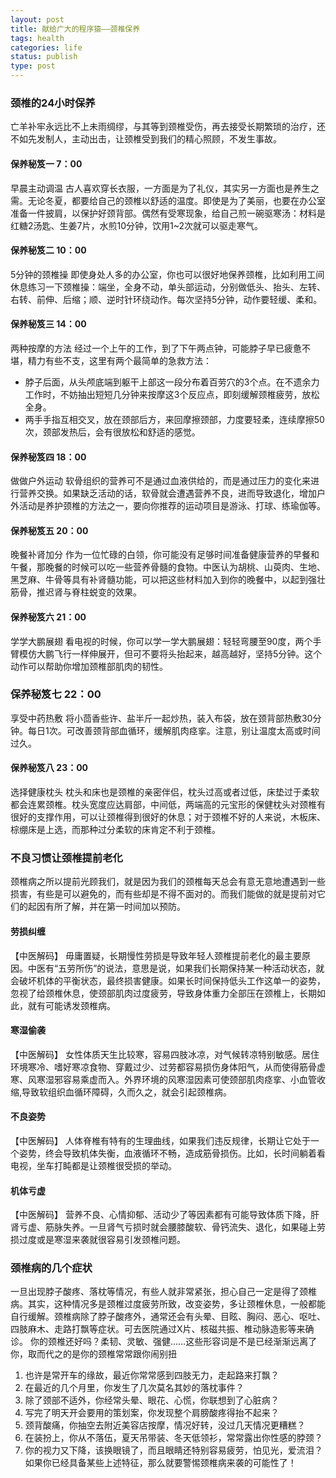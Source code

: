```yaml
---
layout: post
title: 献给广大的程序猿——颈椎保养
tags: health
categories: life
status: publish
type: post
---
```

### 颈椎的24小时保养
亡羊补牢永远比不上未雨绸缪，与其等到颈椎受伤，再去接受长期繁琐的治疗，还不如先发制人，主动出击，让颈椎受到我们的精心照顾，不发生事故。
#### 保养秘笈一 7：00
早晨主动调温 古人喜欢穿长衣服，一方面是为了礼仪，其实另一方面也是养生之需。无论冬夏，都要给自己的颈椎以舒适的温度。即使是为了美丽，也要在办公室准备一件披肩，以保护好颈背部。偶然有受寒现象，给自己煎一碗驱寒汤：材料是红糖2汤匙、生姜7片，水煎10分钟，饮用1~2次就可以驱走寒气。
#### 保养秘笈二 10：00
5分钟的颈椎操 即使身处人多的办公室，你也可以很好地保养颈椎，比如利用工间休息练习一下颈椎操：端坐，全身不动，单头部运动，分别做低头、抬头、左转、右转、前伸、后缩；顺、逆时针环绕动作。每次坚持5分钟，动作要轻缓、柔和。
#### 保养秘笈三 14：00
两种按摩的方法 经过一个上午的工作，到了下午两点钟，可能脖子早已疲惫不堪，精力有些不支，这里有两个最简单的急救方法：
* 脖子后面，从头颅底端到躯干上部这一段分布着百劳穴的3个点。在不遗余力工作时，不妨抽出短短几分钟来按摩这3个反应点，即刻缓解颈椎疲劳，放松全身。
* 两手手指互相交叉，放在颈部后方，来回摩擦颈部，力度要轻柔，连续摩擦50次，颈部发热后，会有很放松和舒适的感觉。

#### 保养秘笈四 18：00
做做户外运动 软骨组织的营养可不是通过血液供给的，而是通过压力的变化来进行营养交换。如果缺乏活动的话，软骨就会遭遇营养不良，进而导致退化，增加户外活动是养护颈椎的方法之一，要向你推荐的运动项目是游泳、打球、练瑜伽等。
#### 保养秘笈五 20：00
晚餐补肾加分 作为一位忙碌的白领，你可能没有足够时间准备健康营养的早餐和午餐，那晚餐的时候可以吃一些营养骨髓的食物。中医认为胡桃、山萸肉、生地、黑芝麻、牛骨等具有补肾髓功能，可以把这些材料加入到你的晚餐中，以起到强壮筋骨，推迟肾与脊柱蜕变的效果。
#### 保养秘笈六 21：00
学学大鹏展翅 看电视的时候，你可以学一学大鹏展翅：轻轻弯腰至90度，两个手臂模仿大鹏飞行一样伸展开，但可不要将头抬起来，越高越好，坚持5分钟。这个动作可以帮助你增加颈椎部肌肉的韧性。
### 保养秘笈七 22：00
享受中药热敷 将小茴香些许、盐半斤一起炒热，装入布袋，放在颈背部热敷30分钟。每日1次。可改善颈背部血循环，缓解肌肉痉挛。注意，别让温度太高或时间过久。
#### 保养秘笈八 23：00
选择健康枕头 枕头和床也是颈椎的亲密伴侣，枕头过高或者过低，床垫过于柔软都会连累颈椎。枕头宽度应达肩部，中间低，两端高的元宝形的保健枕头对颈椎有很好的支撑作用，可以让颈椎得到很好的休息；对于颈椎不好的人来说，木板床、棕绷床是上选，而那种过分柔软的床肯定不利于颈椎。

### 不良习惯让颈椎提前老化
颈椎病之所以提前光顾我们，就是因为我们的颈椎每天总会有意无意地遭遇到一些损害，有些是可以避免的，而有些却是不得不面对的。而我们能做的就是提前对它们的起因有所了解，并在第一时间加以预防。
#### 劳损纠缠
【中医解码】 毋庸置疑，长期慢性劳损是导致年轻人颈椎提前老化的最主要原因。中医有“五劳所伤”的说法，意思是说，如果我们长期保持某一种活动状态，就会破坏机体的平衡状态，最终损害健康。如果长时间保持低头工作这单一的姿势，忽视了给颈椎休息，使颈部肌肉过度疲劳，导致身体重力全部压在颈椎上，长期如此，就有可能诱发颈椎病。
#### 寒湿偷袭
【中医解码】 女性体质天生比较寒，容易四肢冰凉，对气候转凉特别敏感。居住环境寒冷、嗜好寒凉食物、穿戴过少、过劳都容易损伤身体阳气，从而使得筋骨虚寒、风寒湿邪容易乘虚而入。外界环境的风寒湿因素可使颈部肌肉痉挛、小血管收缩,导致软组织血循环障碍，久而久之，就会引起颈椎病。
#### 不良姿势
【中医解码】 人体脊椎有特有的生理曲线，如果我们违反规律，长期让它处于一个姿势，终会导致机体失衡，血液循环不畅，造成筋骨损伤。比如，长时间躺着看电视，坐车打盹都是让颈椎很受损的举动。
#### 机体亏虚
【中医解码】 营养不良、心情抑郁、活动少了等因素都有可能导致体质下降，肝肾亏虚、筋脉失养。一旦肾气亏损时就会腰膝酸软、骨钙流失、退化，如果碰上劳损过度或是寒湿来袭就很容易引发颈椎问题。

### 颈椎病的几个症状
一旦出现脖子酸疼、落枕等情况，有些人就非常紧张，担心自己一定是得了颈椎病。其实，这种情况多是颈椎过度疲劳所致，改变姿势，多让颈椎休息，一般都能自行缓解。颈椎病除了脖子酸疼外，通常还会有头晕、目眩、胸闷、恶心、呕吐、四肢麻木、走路打飘等症状。可去医院通过X片、核磁共振、椎动脉造影等来确诊。
你的颈椎还好吗？柔韧、灵敏、强健……这些形容词是不是已经渐渐远离了你，取而代之的是你的颈椎常常跟你闹别扭
1. 也许是常开车的缘故，最近你常常感到四肢无力，走起路来打飘？
2. 在最近的几个月里，你发生了几次莫名其妙的落枕事件？
3. 除了颈部不适外，你经常头晕、眼花、心慌，你联想到了心脏病？
4. 写完了明天开会要用的策划案，你发现整个肩膀酸疼得抬不起来？
5. 颈背酸痛，你抽空去附近美容店按摩，情况好转，没过几天情况更糟糕？
6. 在装扮上，你从不落伍，夏天吊带装、冬天低领衫，常常露出你性感的脖颈？
7. 你的视力又下降，该换眼镜了，而且眼睛还特别容易疲劳，怕见光，爱流泪？
如果你已经具备某些上述特征，那么就要警惕颈椎病来袭的可能性了！
